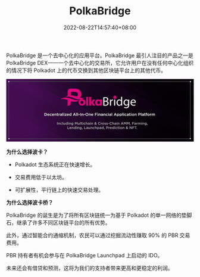 ﻿---
title: "PolkaBridge"
description: "PolkaBridge 是一个去中心化的应用平台。PolkaBridge 最引人注目的产品之一是 PolkaBridge DEX——一个去中心化的交易所，它允许用户在没有任何中心化组织的情况下将 Polkadot 上的代币交换到其他区块链平台上的其他代币。"
date: 2022-08-22T14:57:40+08:00
lastmod: 2022-08-22T14:57:40+08:00
draft: false
authors: ["Simon"]
featuredImage: "polkabridge.png"
tags: ["DeFi","PolkaBridge"]
categories: ["nfts"]
nfts: ["DeFi"]
blockchain: "ETH"
website: "https://polkabridge.org/"
twitter: "https://twitter.com/realpolkabridge"
discord: "https://discord.com/invite/G3NDrcq6GW"
telegram: "https://t.me/polkabridgegroup"
github: "https://github.com/cyclese96"
youtube: ""
twitch: ""
facebook: ""
instagram: ""
reddit: ""
medium: "https://polkabridge.medium.com/"
steam: ""
gitbook: ""
googleplay: ""
appstore: ""
status: "Live"
weight: 
lightgallery: true
toc: true
pinned: false
recommend: false
recommend1: false
---
PolkaBridge 是一个去中心化的应用平台。PolkaBridge 最引人注目的产品之一是 PolkaBridge DEX——一个去中心化的交易所，它允许用户在没有任何中心化组织的情况下将 Polkadot 上的代币交换到其他区块链平台上的其他代币。

![配图](108126933360.jpg)

**为什么选择波卡？**

- Polkadot 生态系统正在快速增长。 

- 交易费用低于以太坊。 

- 可扩展性，平行链上的快速交易处理。 

**为什么选择波卡桥？**

PolkaBridge 的诞生是为了将所有区块链统一为基于 Polkadot 的单一网络的垫脚石，继承了许多不同区块链平台的所有优势。

此外，通过智能合约通缩机制，农民可以通过挖掘流动性赚取 90% 的 PBR 交易费用。 

PBR 持有者有机会参与在 PolkaBridge Launchpad 上启动的 IDO。 

未来还会有借贷和预测，这将为我们的支持者带来更高和更稳定的利润。
